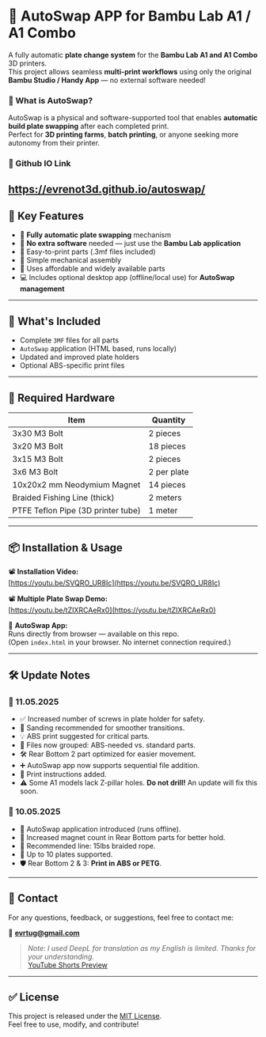 # 🔁 AutoSwap APP for Bambu Lab A1 / A1 Combo

A fully automatic **plate change system** for the **Bambu Lab A1 and A1 Combo** 3D printers.  
This project allows seamless **multi-print workflows** using only the original **Bambu Studio / Handy App** — no external software needed!

### 🎯 What is AutoSwap?

AutoSwap is a physical and software-supported tool that enables **automatic build plate swapping** after each completed print.  
Perfect for **3D printing farms**, **batch printing**, or anyone seeking more autonomy from their printer.

### 🎯 Github IO Link 
https://evrenot3d.github.io/autoswap/
---

## 🧠 Key Features

- 🔄 **Fully automatic plate swapping** mechanism  
- 🧠 **No extra software** needed — just use the **Bambu Lab application**
- 🧱 Easy-to-print parts (.3mf files included)
- 🔧 Simple mechanical assembly
- 🧵 Uses affordable and widely available parts
- 💻 Includes optional desktop app (offline/local use) for **AutoSwap management**

---

## 🧩 What's Included

- Complete `3MF` files for all parts
- `AutoSwap` application (HTML based, runs locally)
- Updated and improved plate holders
- Optional ABS-specific print files

---

## 🧰 Required Hardware

| Item                                | Quantity         |
|-------------------------------------|------------------|
| 3x30 M3 Bolt                        | 2 pieces         |
| 3x20 M3 Bolt                        | 18 pieces        |
| 3x15 M3 Bolt                        | 2 pieces         |
| 3x6 M3 Bolt                         | 2 per plate      |
| 10x20x2 mm Neodymium Magnet         | 14 pieces        |
| Braided Fishing Line (thick)        | 2 meters         |
| PTFE Teflon Pipe (3D printer tube)  | 1 meter          |

---

## 📦 Installation & Usage

📽 **Installation Video:**  
[https://youtu.be/SVQRO_UR8Ic](https://youtu.be/SVQRO_UR8Ic)

📽 **Multiple Plate Swap Demo:**  
[https://youtu.be/tZIXRCAeRx0](https://youtu.be/tZIXRCAeRx0)

📱 **AutoSwap App:**  
Runs directly from browser — available on this repo.  
(Open `index.html` in your browser. No internet connection required.)

---

## 🛠 Update Notes

### 📅 11.05.2025
- ✅ Increased number of screws in plate holder for safety.
- 🧽 Sanding recommended for smoother transitions.
- 💡 ABS print suggested for critical parts.
- 📁 Files now grouped: ABS-needed vs. standard parts.
- 🛠 Rear Bottom 2 part optimized for easier movement.
- ➕ AutoSwap app now supports sequential file addition.
- 📄 Print instructions added.
- ⚠️ Some A1 models lack Z-pillar holes. **Do not drill!** An update will fix this soon.

### 📅 10.05.2025
- 🧠 AutoSwap application introduced (runs offline).
- 🧲 Increased magnet count in Rear Bottom parts for better hold.
- 🧵 Recommended line: 15lbs braided rope.
- 🔁 Up to 10 plates supported.
- 🛡 Rear Bottom 2 & 3: **Print in ABS or PETG**.

---

## 💬 Contact

For any questions, feedback, or suggestions, feel free to contact me:

📧 **evrtug@gmail.com**

> _Note: I used DeepL for translation as my English is limited. Thanks for your understanding._  
> [YouTube Shorts Preview](https://www.youtube.com/shorts/Sqi75JxDrqs)

---

## ✅ License

This project is released under the [MIT License](LICENSE).  
Feel free to use, modify, and contribute!

